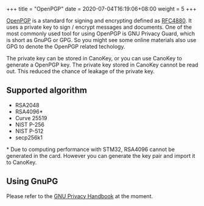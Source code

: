 +++
title = "OpenPGP"
date =  2020-07-04T16:19:06+08:00
weight = 5
+++

[OpenPGP](https://www.openpgp.org/) is a standard for signing and encrypting defined as [RFC4880](https://tools.ietf.org/html/rfc4880). It uses a private key to sign / encrypt messages and documents. One of the most commonly used tool for using OpenPGP is GNU Privacy Guard, which is short as GnuPG or GPG. So you might see some online materials also use GPG to denote the OpenPGP related techology.

The private key can be stored in CanoKey, or you can use CanoKey to generate a OpenPGP key. The private key stored in CanoKey cannot be read out. This reduced the chance of leakage of the private key.

## Supported algorithm

* RSA2048
* RSA4096\*
* Curve 25519
* NIST P-256
* NIST P-512
* secp256k1

\* Due to computing performance with STM32, RSA4096 cannot be generated in the card. However you can generate the key pair and import it to CanoKey.

## Using GnuPG

Please refer to the [GNU Privacy Handbook](https://gnupg.org/gph/en/manual.html) at the moment.
